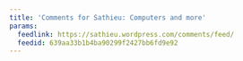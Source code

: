 ```yaml
---
title: 'Comments for Sathieu: Computers and more'
params:
  feedlink: https://sathieu.wordpress.com/comments/feed/
  feedid: 639aa33b1b4ba90299f2427bb6fd9e92
---
```

